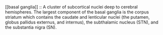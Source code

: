 [[basal ganglia]] :: A cluster of subcortical nuclei deep to cerebral hemispheres. The largest component of the basal ganglia is the corpus striatum which contains the caudate and lenticular nuclei (the putamen, globus pallidus externus, and internus), the subthalamic nucleus (STN), and the substantia nigra (SN).
<!--SR:!2025-02-26,2,205-->
